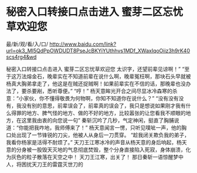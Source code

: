 # 秘密入口转接口点击进入 蜜芽二区忘忧草欢迎您

最/新/观/看/入/口/ http://www.baidu.com/link?url=ok3_Ml5QdPpOWDUDT8PseJcBKYiYUthhvs1MDf_XWaxIqoOiiz3h9rK40scs4rg4&wd

秘密入口转接口点击进入 蜜芽二区忘忧草欢迎您
太识字，还望前辈见谅啊！”
    “至于这万法熔金石，晚辈实在不知道前辈在说什么啊，晚辈冤枉啊，那块石头早就被杨真大胸弟拿走了，他这是在贼还捉贼啊！如果前辈实在不信的话，那晚辈也没办法了，要杀要剐，悉听尊便。”
    “哼！”
    杨天意眸光开合之间尽显冰冷森寒的杀意：“小家伙，你不懂得敬畏为何物啊，你知不知道你在说什么？”
    “没有没有没有，我没有别的意思，前辈误会了，前辈真的误会了，我只是想说如果刚才我有什么得罪的地方、脾气怪的地方、做的不好的地方，比较嚣张的让您看我不顺眼的地方，在这里我由衷的向您说一句”
    秦斩沉吟了几秒，气定神闲，挺直了胸脯说道：“你能把我咋地，我师傅来了！”
    杨天意闻言一愣，只听见噗呲一声，他的胸口处出现了一节锋锐的刀尖，他被人从身后一刀贯穿。
    “趁我闭关欺负我的弟子，我看你杨家是活得不耐烦了。”
    天刀王江寒冰冷的声音从杨天意的身后响起，杨天意的分身被一股毁天灭地的气息彻底焚毁，整个分身直接陷入死寂，身体崩溃，化为灰色的粒子散落在天空之中！
    天刀王江寒，出关了！
    那日秦斩一语惊醒梦中人，将困扰天刀王的雷霆灭世刀的
